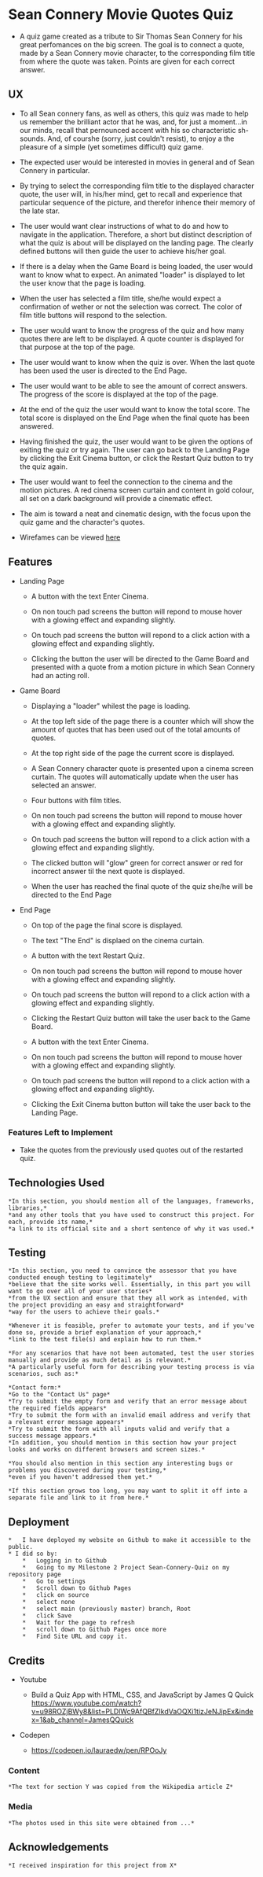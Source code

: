 # Sean Connery Movie Quotes Quiz

*   A quiz game created as a tribute to Sir Thomas Sean Connery for his great perfomances on the big screen.
    The goal is to connect a quote, made by a Sean Connery movie character, to the corresponding film title from where the quote was taken.
    Points are given for each correct answer.

## UX

*   To all Sean connery fans, as well as others, this quiz was made to help us remember the brilliant actor that he was,
    and, for just a moment...in our minds, recall that pernounced accent with his so characteristic sh-sounds.
    And, of courshe (sorry, just couldn't resist), to enjoy a the pleasure of a simple (yet sometimes difficult) quiz game.

*   The expected user would be interested in movies in general and of Sean Connery in particular.

*   By trying to select the corresponding film title to the displayed character quote, 
    the user will, in his/her mind, get to recall and experience that particular sequence of the picture,
    and therefor inhence their memory of the late star.

*   The user would want clear instructions of what to do and how to navigate in the application.
    Therefore, a short but distinct description of what the quiz is about will be displayed on the landing page.
    The clearly defined buttons will then guide the user to achieve his/her goal.

*   If there is a delay when the Game Board is being loaded, the user would want to know what to expect.
    An animated "loader" is displayed to let the user know that the page is loading.

*   When the user has selected a film title, she/he would expect a confirmation of wether or not the selection was correct.
    The color of film title buttons will respond to the selection.

*   The user would want to know the progress of the quiz and how many quotes there are left to be displayed. 
    A quote counter is displayed for that purpose at the top of the page.

*   The user would want to know when the quiz is over.
    When the last quote has been used the user is directed to the End Page.

*   The user would want to be able to see the amount of correct answers.
    The progress of the score is displayed at the top of the page.

*   At the end of the quiz the user would want to know the total score.
    The total score is displayed on the End Page when the final quote has been answered.

*   Having finished the quiz, the user would want to be given the options of exiting the quiz or try again.
    The user can go back to the Landing Page by clicking the Exit Cinema button, or click the Restart Quiz button to try the quiz again. 

*   The user would want to feel the connection to the cinema and the motion pictures.
    A red cinema screen curtain and content in gold colour, all set on a dark background will provide a cinematic effect.

*   The aim is toward a neat and cinematic design, with the focus upon the quiz game and the character's quotes.

*   Wirefames can be viewed [here](assets/wireframes/sean-connery-movie-quote-quiz.pdf)

## Features

*   Landing Page
    *   A button with the text Enter Cinema.
        
    *   On non touch pad screens the button will repond to mouse hover with a glowing effect and expanding slightly.
        
    *   On touch pad screens the button will repond to a click action with a glowing effect and expanding slightly.
    
    *   Clicking the button the user will be directed to the Game Board and presented with a quote from a motion picture
        in which Sean Connery had an acting roll.

*   Game Board

    *   Displaying a "loader" whilest the page is loading.

    *   At the top left side of the page there is a counter which will show the amount of quotes that has been used out of the total amounts of quotes.

    *   At the top right side of the page the current score is displayed. 

    *   A Sean Connery character quote is presented upon a cinema screen curtain. The quotes will automatically update when the user has selected an answer.
    
    *   Four buttons with film titles.
        
    *   On non touch pad screens the button will repond to mouse hover with a glowing effect and expanding slightly.
        
    *   On touch pad screens the button will repond to a click action with a glowing effect and expanding slightly.
        
    *   The clicked button will "glow" green for correct answer or red for incorrect answer til the next quote is displayed.

    *   When the user has reached the final quote of the quiz she/he will be directed to the End Page

*   End Page

    *   On top of the page the final score is displayed.

    *   The text "The End" is displaed on the cinema curtain.

    *   A button with the text Restart Quiz.
        
    *   On non touch pad screens the button will repond to mouse hover with a glowing effect and expanding slightly.
        
    *   On touch pad screens the button will repond to a click action with a glowing effect and expanding slightly.

    *   Clicking the Restart Quiz button will take the user back to the Game Board.

    *   A button with the text Enter Cinema.
        
    *   On non touch pad screens the button will repond to mouse hover with a glowing effect and expanding slightly.
        
    *   On touch pad screens the button will repond to a click action with a glowing effect and expanding slightly.
    
    *   Clicking the Exit Cinema button button will take the user back to the Landing Page.

### Features Left to Implement

*   Take the quotes from the previously used quotes out of the restarted quiz.

## Technologies Used
    *In this section, you should mention all of the languages, frameworks, libraries,*
    *and any other tools that you have used to construct this project. For each, provide its name,*
    *a link to its official site and a short sentence of why it was used.*

## Testing
    *In this section, you need to convince the assessor that you have conducted enough testing to legitimately*
    *believe that the site works well. Essentially, in this part you will want to go over all of your user stories*
    *from the UX section and ensure that they all work as intended, with the project providing an easy and straightforward*
    *way for the users to achieve their goals.*

    *Whenever it is feasible, prefer to automate your tests, and if you've done so, provide a brief explanation of your approach,*
    *link to the test file(s) and explain how to run them.*

    *For any scenarios that have not been automated, test the user stories manually and provide as much detail as is relevant.*
    *A particularly useful form for describing your testing process is via scenarios, such as:*

    *Contact form:*
    *Go to the "Contact Us" page*
    *Try to submit the empty form and verify that an error message about the required fields appears*
    *Try to submit the form with an invalid email address and verify that a relevant error message appears*
    *Try to submit the form with all inputs valid and verify that a success message appears.*
    *In addition, you should mention in this section how your project looks and works on different browsers and screen sizes.*

    *You should also mention in this section any interesting bugs or problems you discovered during your testing,*
    *even if you haven't addressed them yet.*

    *If this section grows too long, you may want to split it off into a separate file and link to it from here.*

## Deployment


    *   I have deployed my website on Github to make it accessible to the public.
    * I did so by:
        *   Logging in to Github
        *   Going to my Milestone 2 Project Sean-Connery-Quiz on my repository page
        *   Go to settings
        *   Scroll down to Github Pages
        *   click on source
        *   select none
        *   select main (previously master) branch, Root
        *   click Save
        *   Wait for the page to refresh
        *   scroll down to Github Pages once more
        *   Find Site URL and copy it.


## Credits

*   Youtube

    *   Build a Quiz App with HTML, CSS, and JavaScript by James Q Quick
    https://www.youtube.com/watch?v=u98ROZjBWy8&list=PLDlWc9AfQBfZIkdVaOQXi1tizJeNJipEx&index=1&ab_channel=JamesQQuick

*   Codepen

    *    https://codepen.io/lauraedw/pen/RPOoJy

### Content

    *The text for section Y was copied from the Wikipedia article Z*

### Media

    *The photos used in this site were obtained from ...*

## Acknowledgements

    *I received inspiration for this project from X*